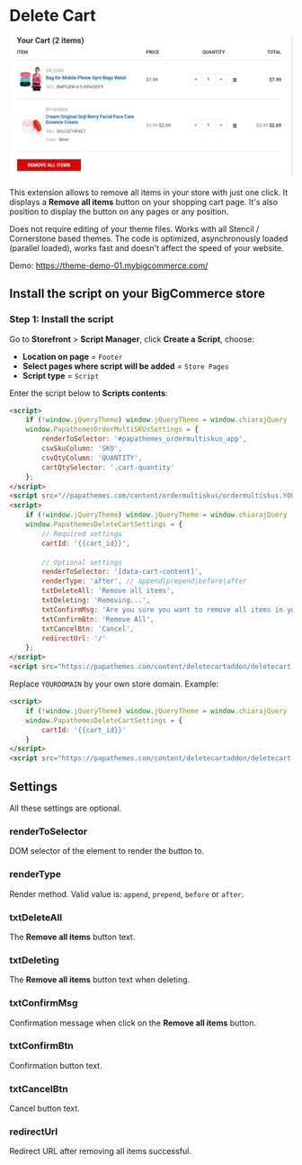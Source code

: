 # Delete Cart

![delete cart](img/delete-cart.png)

This extension allows to remove all items in your store with just one click. It displays a **Remove all items** button on your shopping cart page. It's also position to display the button on any pages or any position.

Does not require editing of your theme files. Works with all Stencil / Cornerstone based themes. The code is optimized, asynchronously loaded (parallel loaded), works fast and doesn't affect the speed of your website.

Demo: https://theme-demo-01.mybigcommerce.com/


## Install the script on your BigCommerce store

### Step 1: Install the script

Go to **Storefront** > **Script Manager**, click **Create a Script**, choose:

- **Location on page** = `Footer`
- **Select pages where script will be added** = `Store Pages`
- **Script type** = `Script`

Enter the script below to **Scripts contents**: 

```html
<script>
    if (!window.jQueryTheme) window.jQueryTheme = window.chiarajQuery || window.jQuerySupermarket;
    window.PapathemesOrderMultiSKUsSettings = {
        renderToSelector: '#papathemes_ordermultiskus_app',
        csvSkuColumn: 'SKU',
        csvQtyColumn: 'QUANTITY',
        cartQtySelector: '.cart-quantity'
    };
</script>
<script src="//papathemes.com/content/ordermultiskus/ordermultiskus.YOURDOMAIN.js" defer async></script>
<script>
    if (!window.jQueryTheme) window.jQueryTheme = window.chiarajQuery || window.jQuerySupermarket;
    window.PapathemesDeleteCartSettings = {
        // Required settings
        cartId: '{{cart_id}}',

        // Optional settings
        renderToSelector: '[data-cart-content]',
        renderType: 'after', // append|prepend|before|after
        txtDeleteAll: 'Remove all items',
        txtDeleting: 'Removing...',
        txtConfirmMsg: 'Are you sure you want to remove all items in your cart?',
        txtConfirmBtn: 'Remove All',
        txtCancelBtn: 'Cancel',
        redirectUrl: '/'
    };
</script>
<script src="https://papathemes.com/content/deletecartaddon/deletecart.YOURDOMAIN.js" async defer></script>

```

Replace `YOURDOMAIN` by your own store domain. Example:

```html
<script>
    if (!window.jQueryTheme) window.jQueryTheme = window.chiarajQuery || window.jQuerySupermarket;
    window.PapathemesDeleteCartSettings = {
        cartId: '{{cart_id}}'
    }
</script>
<script src="https://papathemes.com/content/deletecartaddon/deletecart.mydomain.com.js" async defer></script>
```


## Settings

All these settings are optional.

### renderToSelector

DOM selector of the element to render the button to.

### renderType

Render method. Valid value is: `append`, `prepend`, `before` or `after`.

### txtDeleteAll

The **Remove all items** button text.

### txtDeleting

The **Remove all items** button text when deleting.

### txtConfirmMsg

Confirmation message when click on the **Remove all items** button.

### txtConfirmBtn

Confirmation button text.

### txtCancelBtn

Cancel button text.

### redirectUrl

Redirect URL after removing all items successful.


